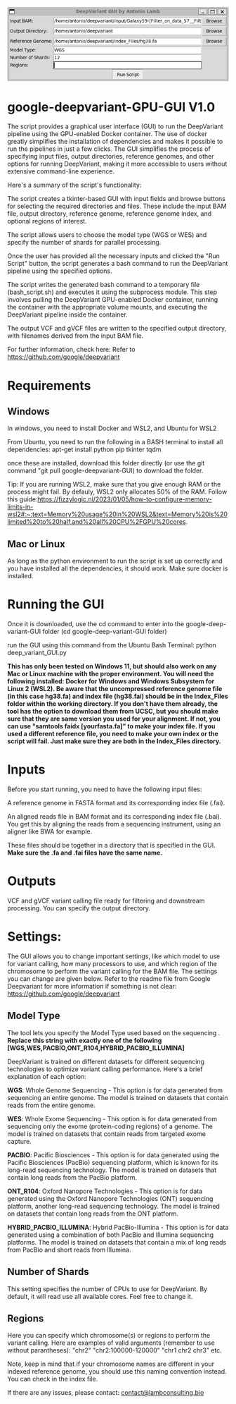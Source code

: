 ![alt text](https://github.com/antomicblitz/deepvariant-GPU-GUI/blob/main/google-deep-variant-gui.PNG?raw=true)
# google-deepvariant-GPU-GUI V1.0
The script provides a graphical user interface (GUI) to run the DeepVariant pipeline using the GPU-enabled Docker container. The use of docker greatly simplifies the installation of dependencies and makes it possible to run the pipelines in just a few clicks. The GUI simplifies the process of specifying input files, output directories, reference genomes, and other options for running DeepVariant, making it more accessible to users without extensive command-line experience. 

Here's a summary of the script's functionality:

The script creates a tkinter-based GUI with input fields and browse buttons for selecting the required directories and files. These include the input BAM file, output directory, reference genome, reference genome index, and optional regions of interest.

The script allows users to choose the model type (WGS or WES) and specify the number of shards for parallel processing.

Once the user has provided all the necessary inputs and clicked the "Run Script" button, the script generates a bash command to run the DeepVariant pipeline using the specified options.

The script writes the generated bash command to a temporary file (bash_script.sh) and executes it using the subprocess module. This step involves pulling the DeepVariant GPU-enabled Docker container, running the container with the appropriate volume mounts, and executing the DeepVariant pipeline inside the container.

The output VCF and gVCF files are written to the specified output directory, with filenames derived from the input BAM file.

For further information, check here: Refer to https://github.com/google/deepvariant 
# Requirements
## Windows
In windows, you need to install Docker and WSL2, and Ubuntu for WSL2

From Ubuntu, you need to run the following in a BASH terminal to install all dependencies:
apt-get install python pip tkinter tqdm

once these are installed, download this folder directly (or use the git command "git pull google-deepvariant-GUI) to download the folder.

Tip: If you are running WSL2, make sure that you give enough RAM or the process might fail. By defauly, WSL2 only allocates 50% of the RAM. Follow this guide:https://fizzylogic.nl/2023/01/05/how-to-configure-memory-limits-in-wsl2#:~:text=Memory%20usage%20in%20WSL2&text=Memory%20is%20limited%20to%20half,and%20all%20CPU%2FGPU%20cores.

## Mac or Linux
As long as the python environment to run the script is set up correctly and you have installed all the dependencies, it should work. Make sure docker is installed.

# Running the GUI

Once it is downloaded, use the cd command to enter into the google-deep-variant-GUI folder (cd google-deep-variant-GUI folder)

run the GUI using this command from the Ubuntu Bash Terminal: python deep_variant_GUI.py

**This has only been tested on Windows 11, but should also work on any Mac or Linux machine with the proper environment. You will need the following installed: Docker for Windows and Windows Subsystem for Linux 2 (WSL2).
Be aware that the uncompressed reference genome file (in this case hg38.fa) and index file (hg38.fai) should be in the Index_Files folder within the working directory. If you don't have them already, the tool has the option to download them from UCSC, but you should make sure that they are same version you used for your alignment. If not, you can use "samtools faidx [yourfasta.fa]" to make your index file. If you used a different reference file, you need to make your own index or the script will fail. Just make sure they are both in the Index_Files directory.**

# Inputs
Before you start running, you need to have the following input files:

A reference genome in FASTA format and its corresponding index file (.fai).

An aligned reads file in BAM format and its corresponding index file (.bai). You get this by aligning the reads from a sequencing instrument, using an aligner like BWA for example.

These files should be together in a directory that is specified in the GUI. **Make sure the .fa and .fai files have the same name.**

# Outputs
VCF and gVCF variant calling file ready for filtering and downstream processing. You can specify the output directory.

# Settings:
The GUI allows you to change important settings, like which model to use for variant calling, how many processors to use, and which region of the chromosome to perform the variant calling for the BAM file. The settings you can change are given below.
Refer to the readme file from Google Deepvariant for more information if something is not clear: https://github.com/google/deepvariant

## Model Type
The tool lets you specify the Model Type used based on the sequencing . **Replace this string with exactly one of the following [WGS,WES,PACBIO,ONT_R104,HYBRID_PACBIO_ILLUMINA]**

DeepVariant is trained on different datasets for different sequencing technologies to optimize variant calling performance. Here's a brief explanation of each option:

**WGS**: Whole Genome Sequencing - This option is for data generated from sequencing an entire genome. The model is trained on datasets that contain reads from the entire genome.

**WES**: Whole Exome Sequencing - This option is for data generated from sequencing only the exome (protein-coding regions) of a genome. The model is trained on datasets that contain reads from targeted exome capture.

**PACBIO**: Pacific Biosciences - This option is for data generated using the Pacific Biosciences (PacBio) sequencing platform, which is known for its long-read sequencing technology. The model is trained on datasets that contain long reads from the PacBio platform.

**ONT_R104**: Oxford Nanopore Technologies - This option is for data generated using the Oxford Nanopore Technologies (ONT) sequencing platform, another long-read sequencing technology. The model is trained on datasets that contain long reads from the ONT platform.

**HYBRID_PACBIO_ILLUMINA**: Hybrid PacBio-Illumina - This option is for data generated using a combination of both PacBio and Illumina sequencing platforms. The model is trained on datasets that contain a mix of long reads from PacBio and short reads from Illumina.

## Number of Shards
This setting specifies the number of CPUs to use for DeepVariant. By default, it will read use all available cores. Feel free to change it.

## Regions
Here you can specify which chromosome(s) or regions to perform the variant calling. Here are examples of valid arguments (remember to use without parantheses):
"chr2" 
"chr2:100000-120000"
"chr1 chr2 chr3"
etc. 

Note, keep in mind that if your chromosome names are different in your indexed reference genome, you should use this naming convention instead. You can check in the index file. 

If there are any issues, please contact:
contact@lambconsulting.bio
